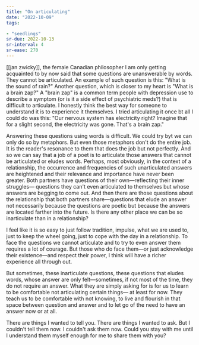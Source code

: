 ```yaml
---
title: "On articulating"
date: "2022-10-09"
tags:

- "seedlings"
sr-due: 2022-10-13
sr-interval: 4
sr-ease: 270
---
```


[[jan zwicky]], the female Canadian philosopher I am only getting acquainted to by now said that some questions are unanswerable by words. They cannot be articulated. An example of such question is this: "What is the sound of rain?" Another question, which is closer to my heart is "What is a brain zap?" A "brain zap" is a common term people with depression use to describe a symptom (or is it a side effect of psychiatric meds?) that is difficult to articulate. I honestly think the best way for someone to understand it is to experience it themselves. I tried articulating it once bt all I could do was this: "Our nervous system has electricity right? Imagine that for a slight second, the electricity was gone. That's a brain zap."

Answering these questions using words is difficult. We could try byt we can only do so by metaphors. But even those metaphors don't do the entire job. It is the reader's resonance to them that does the job but not perfectly. And so we can say that a job of a poet is to articulate those answers that cannot be articulated or eludes words. Perhaps, most obviously, in the context of a relationship, the occurrence and frequencies of such unarticulated answers are heightened and their relevance and importance have never been greater. Both partners have questions of their own—reflecting their inner struggles— questions they can't even articulated to themselves but whose answers are begging to come out. And then there are those questions about the relationship that both partners share—questions that elude an answer not necessarily because the questions are poetic but because the answers are located farther into the future. Is there any other place we can be so inarticulate than in a relationship?

I feel like it is so easy to just follow tradition, impulse, what we are used to, just to keep the wheel going, just to cope with the day in a relationship. To face the questions we cannot articulate and to try to even answer them requires a lot of courage. But those who do face them—or just acknowledge their existence—and respect their power, I think will have a richer experience all through out.

But sometimes, these inarticulate questions, these questions that eludes words, whose answer are only felt—sometimes, if not most of the time, they do not require an answer. What they are simply asking for is for us to learn to be comfortable not articulating certain things— at least for now. They teach us to be comfortable with not knowing, to live and flourish in that space between question and answer and to let go of the need to have an answer now or at all.

There are things I wanted to tell you. There are things I wanted to ask. But I couldn't tell them now. I couldn't ask them now. Could you stay with me until I understand them myself enough for me to share them with you?